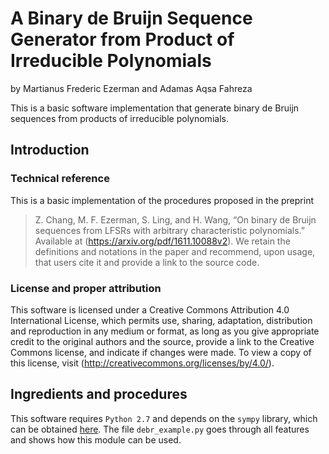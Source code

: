 # A Binary de Bruijn Sequence Generator from Product of Irreducible Polynomials
by Martianus Frederic Ezerman and Adamas Aqsa Fahreza

This is a basic software implementation that generate binary de Bruijn sequences from products of irreducible polynomials.

## Introduction

### Technical reference
This is a basic implementation of the procedures proposed in the preprint
> Z. Chang, M. F. Ezerman, S. Ling, and H. Wang, “On binary de Bruijn sequences from LFSRs with arbitrary characteristic polynomials.” Available at (https://arxiv.org/pdf/1611.10088v2).
We retain the definitions and notations in the paper and recommend, upon usage, that users cite it and provide a link to the
source code.

### License and proper attribution
This software is licensed under a Creative Commons Attribution 4.0 International License, which permits use, sharing, adaptation, distribution and reproduction in any medium or format, as long as you give appropriate credit to the original authors and the source, provide a link to the Creative Commons license, and indicate if changes were made. To view a copy of this license, visit (http://creativecommons.org/licenses/by/4.0/).

## Ingredients and procedures
This software requires `Python 2.7` and depends on the `sympy` library, which can be obtained [here](http://www.sympy.org/en/download.html).
The file `debr_example.py` goes through all features and shows how this module can be used.